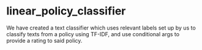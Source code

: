 # linear_policy_classifier

We have created a text classifier which uses relevant labels set up by us to classify texts from a policy using TF-IDF, and use conditional args to provide a rating to said policy.
